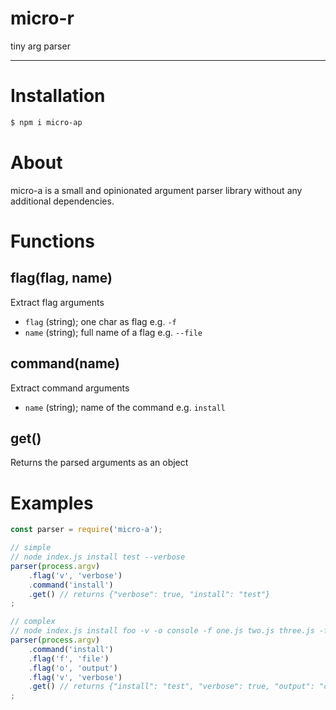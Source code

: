 <h1 align="left">micro-r</h1>

tiny arg parser

***
# Installation

```bash
$ npm i micro-ap
```

# About
micro-a is a small and opinionated argument parser library without any additional dependencies.

# Functions
## flag(flag, name)
Extract flag arguments
* `flag` (string); one char as flag e.g. `-f`
* `name` (string); full name of a flag e.g. `--file`

## command(name)
Extract command arguments
* `name` (string); name of the command e.g. `install`

## get()
Returns the parsed arguments as an object

# Examples
```JavaScript
const parser = require('micro-a');

// simple
// node index.js install test --verbose
parser(process.argv)
    .flag('v', 'verbose')
    .command('install')
    .get() // returns {"verbose": true, "install": "test"}
;

// complex
// node index.js install foo -v -o console -f one.js two.js three.js -f four.js
parser(process.argv)
    .command('install')
    .flag('f', 'file')
    .flag('o', 'output')
    .flag('v', 'verbose')
    .get() // returns {"install": "test", "verbose": true, "output": "console", "file": ["one.js", "two.js", "three.js", "four.js"]}
;
```
